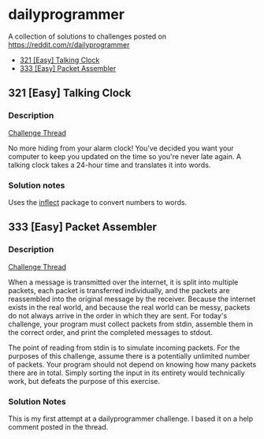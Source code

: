 # dailyprogrammer
A collection of solutions to challenges posted on https://reddit.com/r/dailyprogrammer

* [321 [Easy] Talking Clock](#321-easy-talking-clock)
* [333 [Easy] Packet Assembler](#333-easy-packet-assembler)

## 321 [Easy] Talking Clock

### Description
[Challenge Thread](https://www.reddit.com/r/dailyprogrammer/comments/6jr76h/20170627_challenge_321_easy_talking_clock/)

No more hiding from your alarm clock! You've decided you want your computer to keep you updated on the time so you're never late again. A talking clock takes a 24-hour time and translates it into words. 

### Solution notes
Uses the [inflect](https://pypi.python.org/pypi/inflect/0.2.5) package to convert numbers to words.

## 333 [Easy] Packet Assembler

### Description
[Challenge Thread](https://www.reddit.com/r/dailyprogrammer/comments/72ivih/20170926_challenge_333_easy_packet_assembler/)

When a message is transmitted over the internet, it is split into multiple packets, each packet is transferred individually, and the packets are reassembled into the original message by the receiver. Because the internet exists in the real world, and because the real world can be messy, packets do not always arrive in the order in which they are sent. For today's challenge, your program must collect packets from stdin, assemble them in the correct order, and print the completed messages to stdout.

The point of reading from stdin is to simulate incoming packets. For the purposes of this challenge, assume there is a potentially unlimited number of packets. Your program should not depend on knowing how many packets there are in total. Simply sorting the input in its entirety would technically work, but defeats the purpose of this exercise.

### Solution Notes
This is my first attempt at a dailyprogrammer challenge. I based it on a help comment posted in the thread.


